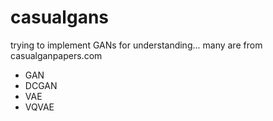 # casualgans
trying to implement GANs for understanding... many are from casualganpapers.com

- GAN
- DCGAN
- VAE
- VQVAE
